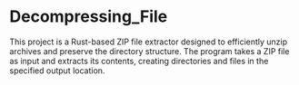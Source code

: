 # Decompressing_File
This project is a Rust-based ZIP file extractor designed to efficiently unzip archives and preserve the directory structure. The program takes a ZIP file as input and extracts its contents, creating directories and files in the specified output location.
